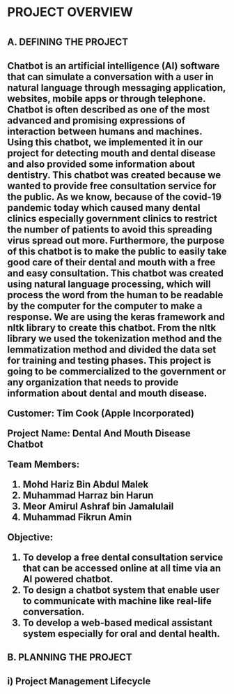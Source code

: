 <h1>PROJECT OVERVIEW<h1>
  <h2>A. DEFINING THE PROJECT<h2>

<p>Chatbot is an artificial intelligence (AI) software that can simulate a conversation with a user in natural language through messaging application, websites, mobile apps or through telephone. Chatbot is often described as one of the most advanced and promising expressions of interaction between humans and machines. Using this chatbot, we implemented it in our project for detecting mouth and dental disease and also provided some information about dentistry. This chatbot was created because we wanted to provide free consultation service for the public. As we know, because of the covid-19 pandemic today which caused many dental clinics especially government clinics to restrict the number of patients to avoid this spreading virus spread out more. Furthermore, the purpose of this chatbot is to make the public to easily take good care of their dental and mouth with a free and easy consultation. This chatbot was created using natural language processing, which will process the word from the human to be readable by the computer for the computer to make a response. We are using the keras framework and nltk library to create this chatbot. From the nltk library we used the tokenization method and the lemmatization method and divided the data set for training and testing phases. This project is going to be commercialized to the government or any organization that needs to provide information about dental and mouth disease.<p>

<p>Customer: Tim Cook (Apple Incorporated)<p>

<p>Project Name: Dental And Mouth Disease Chatbot<p>

Team Members: 
  1. Mohd Hariz Bin Abdul Malek
  2. Muhammad Harraz bin Harun
  3. Meor Amirul Ashraf bin Jamalulail
  4. Muhammad Fikrun Amin
  
Objective: 
  1. To develop a free dental consultation service that can be accessed online at all time via an AI powered chatbot.
  2. To design a chatbot system that enable user to communicate with machine like real-life conversation.
  3. To develop a web-based medical assistant system especially for oral and dental health.
  
<h2>B. PLANNING THE PROJECT<h2>
  
i) Project Management Lifecycle

